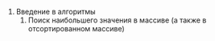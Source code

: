 <ol>
    <li>Введение в алгоритмы
        <ol>
            <li>Поиск наибольшего значения в массиве (а также в отсортированном массиве)</li>
        </ol>
    </li>
</ol>
